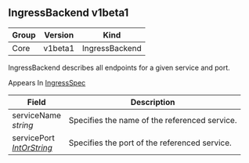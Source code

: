 ## IngressBackend v1beta1

Group        | Version     | Kind
------------ | ---------- | -----------
Core | v1beta1 | IngressBackend



IngressBackend describes all endpoints for a given service and port.

<aside class="notice">
Appears In  <a href="#ingressspec-v1beta1">IngressSpec</a> </aside>

Field        | Description
------------ | -----------
serviceName <br /> *string*  | Specifies the name of the referenced service.
servicePort <br /> *[IntOrString](#intorstring-intstr)*  | Specifies the port of the referenced service.

